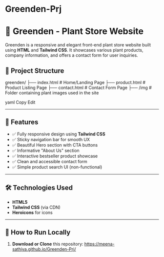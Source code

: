 # Greenden-Prj

# 🌿 Greenden - Plant Store Website

Greenden is a responsive and elegant front-end plant store website built using **HTML** and **Tailwind CSS**. It showcases various plant products, company information, and offers a contact form for user inquiries.

## 📁 Project Structure

greenden/
├── index.html # Home/Landing Page
├── product.html # Product Listing Page
├── contact.html # Contact Form Page
├── /img # Folder containing plant images used in the site

yaml
Copy
Edit

---

## 🌟 Features

- ✅ Fully responsive design using **Tailwind CSS**
- ✅ Sticky navigation bar for smooth UX
- ✅ Beautiful Hero section with CTA buttons
- ✅ Informative "About Us" section
- ✅ Interactive bestseller product showcase
- ✅ Clean and accessible contact form
- ✅ Simple product search UI (non-functional)

---

## 🛠️ Technologies Used

- **HTML5**
- **Tailwind CSS** (via CDN)
- **Heroicons** for icons

---

## 🚀 How to Run Locally

1. **Download or Clone** this repository:
   https://meena-sathiya.github.io/Greenden-Prj/
